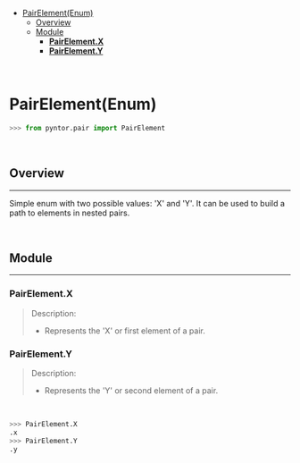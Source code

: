 - [PairElement(Enum)](#pairelementenum)
	- [Overview](#overview)
	- [Module](#module)
		- [**PairElement.X**](#pairelementx)
		- [**PairElement.Y**](#pairelementy)

<br>

# PairElement(Enum)

```py
>>> from pyntor.pair import PairElement
```

<br>

## Overview

---

Simple enum with two possible values: 'X' and 'Y'. It can be used to build a path to elements in nested pairs.

<br>

## Module

---

### **PairElement.X**

> Description:  
> 
> * Represents the 'X' or first element of a pair.

### **PairElement.Y**

> Description:  
> 
> * Represents the 'Y' or second element of a pair.

<br>

```py
>>> PairElement.X
.x
>>> PairElement.Y
.y
```
